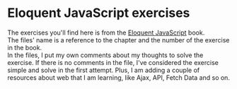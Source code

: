 # Eloquent JavaScript exercises

The exercises you'll find here is from the [Eloquent JavaScript](https://eloquentjavascript.net/ "Eloquent JavaScript") book.  
The files' name is a reference to the chapter and the number of the exercise in the book.  
In the files, I put my own comments about my thoughts to solve the exercise. If there is no comments in the file, I've considered the exercise simple and solve in the first attempt.
Plus, I am adding a couple of resources about web that I am learning, like Ajax, API, Fetch Data and so on.

